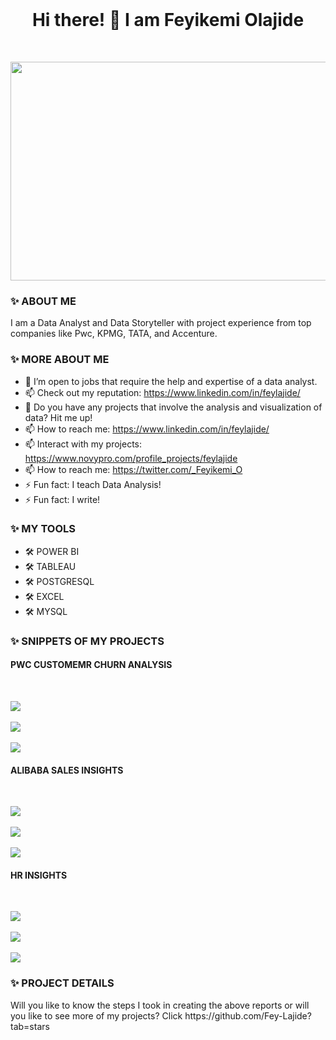 <br />

<h1 align="center">Hi there! 👋 I am Feyikemi Olajide</h1>

<br />

<p align = "center">

  <img  src="https://github.com/Fey-Lajide/Fey-Lajide/assets/124121752/859b4d64-a083-4da6-aaa9-cfe8e84f292e.png" width="620" height="350">
  </p>

<h3>✨ ABOUT ME</h3> 
I am a Data Analyst and Data Storyteller with project experience from top companies like Pwc, KPMG, TATA, and Accenture.

<h3><b>✨ MORE ABOUT ME</b></h3>

- 👯 I’m open to jobs that require the help and expertise of a data analyst.
- 📫 Check out my reputation: https://www.linkedin.com/in/feylajide/
- 🤔 Do you have any projects that involve the analysis and visualization of data? Hit me up!
- 📫 How to reach me: https://www.linkedin.com/in/feylajide/
- 📫 Interact with my projects: https://www.novypro.com/profile_projects/feylajide
- 📫 How to reach me: https://twitter.com/_Feyikemi_O
- ⚡ Fun fact: I teach Data Analysis!
- ⚡ Fun fact: I write!

<h3><B>✨ MY TOOLS</B></h1> 

- 🛠️ POWER BI <BR/>
- 🛠️ TABLEAU <BR/>
- 🛠️ POSTGRESQL <BR/>
- 🛠️ EXCEL <BR/>
- 🛠️ MYSQL <BR/>

<h3><B>✨ SNIPPETS OF MY PROJECTS</B></h3> 

 <h4><b>PWC CUSTOMEMR CHURN ANALYSIS</b></h4> 
<br/> 

<img  src="https://github.com/Fey-Lajide/Fey-Lajide/assets/124121752/52a665b5-9457-41eb-85a1-c9d5506f45a1.png"> <BR/><BR/>
<img  src="https://github.com/Fey-Lajide/Fey-Lajide/assets/124121752/b933a5ce-9019-4452-b54e-2e89a59ecf8b.png"><BR/><BR/>
<img  src="https://github.com/Fey-Lajide/Fey-Lajide/assets/124121752/54751ec5-1316-4e43-aed6-2964aff0e858.png">


<h4><b>ALIBABA SALES INSIGHTS</b></h4>

<br/>

  <img  src="https://github.com/Fey-Lajide/Fey-Lajide/assets/124121752/a1b95743-8c43-4f16-9ae1-0f79876824a0.png"><BR/><BR/>
  <img  src="https://github.com/Fey-Lajide/Fey-Lajide/assets/124121752/dd084a08-3d02-40b5-9847-59fcfe15aba6.png"><BR/><BR/>
  <img  src="https://github.com/Fey-Lajide/Fey-Lajide/assets/124121752/c4d3ccd7-9f8e-4d3f-92b3-a152e7df63c2.png">


<h4><b>HR INSIGHTS</b></h4> 
<br/>

  <img  src="https://github.com/Fey-Lajide/Fey-Lajide/assets/124121752/d283813a-c5b1-4a62-82a5-4b94801e84a8.png"><BR/><BR/>
  <img  src="https://github.com/Fey-Lajide/Fey-Lajide/assets/124121752/8de96158-9c97-4a14-996f-236d2d0c3ace.png"><BR/><BR/>
  <img  src="https://github.com/Fey-Lajide/Fey-Lajide/assets/124121752/0779d610-30df-476b-b0dc-2ea5893ff25f'png">


<h3><b>✨ PROJECT DETAILS </b></h3>
Will you like to know the steps I took in creating the above reports or will you like to see more of my projects? Click https://github.com/Fey-Lajide?tab=stars 
